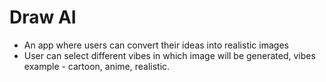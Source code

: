 # Draw AI
- An app where users can convert their ideas into realistic images
- User can select different vibes in which image will be generated, vibes example - cartoon, anime, realistic.

